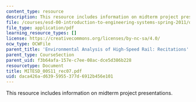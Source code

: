 ```yaml
---
content_type: resource
description: This resource includes information on midterm project presentations.
file: /courses/esd-00-introduction-to-engineering-systems-spring-2011/daca426ad6395955377d6912b456e101_MITESD_00S11_rec07.pdf
file_type: application/pdf
learning_resource_types: []
license: https://creativecommons.org/licenses/by-nc-sa/4.0/
ocw_type: OCWFile
parent_title: 'Environmental Analysis of High-Speed Rail: Recitations'
parent_type: CourseSection
parent_uid: f3b64afa-157e-c7ee-08ac-dce5d386b228
resourcetype: Document
title: MITESD_00S11_rec07.pdf
uid: daca426a-d639-5955-377d-6912b456e101
---
```

This resource includes information on midterm project presentations.